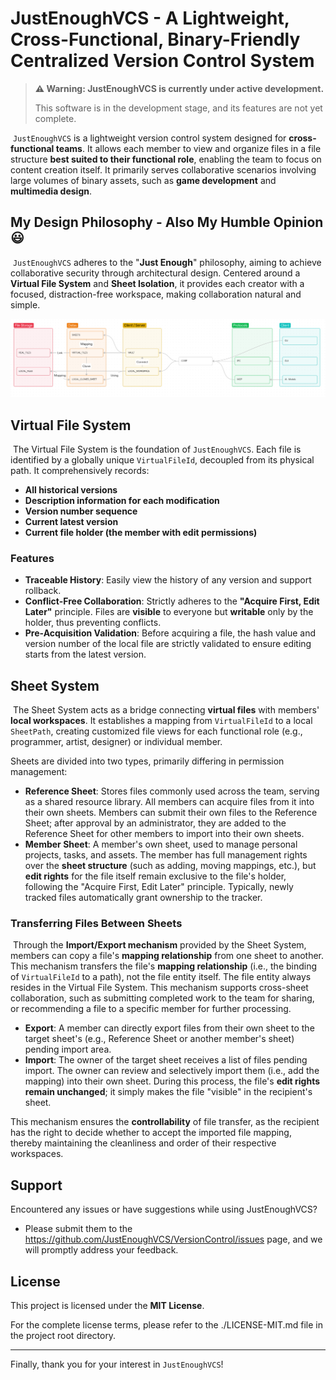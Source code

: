 # JustEnoughVCS - A Lightweight, Cross-Functional, Binary-Friendly Centralized Version Control System

> **⚠️ Warning: JustEnoughVCS is currently under active development.**
>
> This software is in the development stage, and its features are not yet complete.

​	`JustEnoughVCS` is a lightweight version control system designed for **cross-functional teams**. It allows each member to view and organize files in a file structure **best suited to their functional role**, enabling the team to focus on content creation itself. It primarily serves collaborative scenarios involving large volumes of binary assets, such as **game development** and **multimedia design**.

## My Design Philosophy - Also My Humble Opinion 😃

​	`JustEnoughVCS` adheres to the "**Just Enough**" philosophy, aiming to achieve collaborative security through architectural design. Centered around a **Virtual File System** and **Sheet Isolation**, it provides each creator with a focused, distraction-free workspace, making collaboration natural and simple.

![img](docs/images/FRAMEWORK_CANVAS.png)

## Virtual File System

​	The Virtual File System is the foundation of `JustEnoughVCS`. Each file is identified by a globally unique `VirtualFileId`, decoupled from its physical path. It comprehensively records:

-   **All historical versions**
-   **Description information for each modification**
-   **Version number sequence**
-   **Current latest version**
-   **Current file holder (the member with edit permissions)**

### Features

-   **Traceable History**: Easily view the history of any version and support rollback.
-   **Conflict-Free Collaboration**: Strictly adheres to the **"Acquire First, Edit Later"** principle. Files are **visible** to everyone but **writable** only by the holder, thus preventing conflicts.
-   **Pre-Acquisition Validation**: Before acquiring a file, the hash value and version number of the local file are strictly validated to ensure editing starts from the latest version.

## Sheet System

​	The Sheet System acts as a bridge connecting **virtual files** with members' **local workspaces**. It establishes a mapping from `VirtualFileId` to a local `SheetPath`, creating customized file views for each functional role (e.g., programmer, artist, designer) or individual member.

Sheets are divided into two types, primarily differing in permission management:

-   **Reference Sheet**: Stores files commonly used across the team, serving as a shared resource library. All members can acquire files from it into their own sheets. Members can submit their own files to the Reference Sheet; after approval by an administrator, they are added to the Reference Sheet for other members to import into their own sheets.
-   **Member Sheet**: A member's own sheet, used to manage personal projects, tasks, and assets. The member has full management rights over the **sheet structure** (such as adding, moving mappings, etc.), but **edit rights** for the file itself remain exclusive to the file's holder, following the "Acquire First, Edit Later" principle. Typically, newly tracked files automatically grant ownership to the tracker.

### Transferring Files Between Sheets

​	Through the **Import/Export mechanism** provided by the Sheet System, members can copy a file's **mapping relationship** from one sheet to another. This mechanism transfers the file's **mapping relationship** (i.e., the binding of `VirtualFileId` to a path), not the file entity itself. The file entity always resides in the Virtual File System. This mechanism supports cross-sheet collaboration, such as submitting completed work to the team for sharing, or recommending a file to a specific member for further processing.

-   **Export**: A member can directly export files from their own sheet to the target sheet's (e.g., Reference Sheet or another member's sheet) pending import area.
-   **Import**: The owner of the target sheet receives a list of files pending import. The owner can review and selectively import them (i.e., add the mapping) into their own sheet. During this process, the file's **edit rights remain unchanged**; it simply makes the file "visible" in the recipient's sheet.

This mechanism ensures the **controllability** of file transfer, as the recipient has the right to decide whether to accept the imported file mapping, thereby maintaining the cleanliness and order of their respective workspaces.

## Support

Encountered any issues or have suggestions while using JustEnoughVCS?

-   Please submit them to the https://github.com/JustEnoughVCS/VersionControl/issues page, and we will promptly address your feedback.

## License

This project is licensed under the **MIT License**.

For the complete license terms, please refer to the ./LICENSE-MIT.md file in the project root directory.

---

Finally, thank you for your interest in `JustEnoughVCS`!
